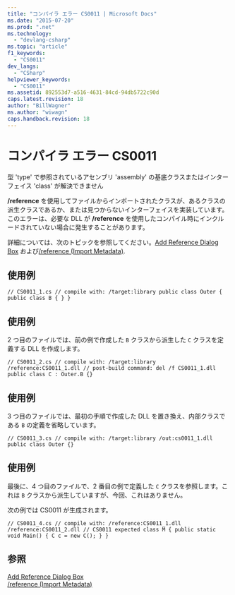 ```yaml
---
title: "コンパイラ エラー CS0011 | Microsoft Docs"
ms.date: "2015-07-20"
ms.prod: ".net"
ms.technology: 
  - "devlang-csharp"
ms.topic: "article"
f1_keywords: 
  - "CS0011"
dev_langs: 
  - "CSharp"
helpviewer_keywords: 
  - "CS0011"
ms.assetid: 892553d7-a516-4631-84cd-94db5722c90d
caps.latest.revision: 18
author: "BillWagner"
ms.author: "wiwagn"
caps.handback.revision: 18
---
```

# コンパイラ エラー CS0011
型 'type' で参照されているアセンブリ 'assembly' の基底クラスまたはインターフェイス 'class' が解決できません  
  
 **\/reference** を使用してファイルからインポートされたクラスが、あるクラスの派生クラスであるか、または見つからないインターフェイスを実装しています。 このエラーは、必要な DLL が **\/reference** を使用したコンパイル時にインクルードされていない場合に発生することがあります。  
  
 詳細については、次のトピックを参照してください。[Add Reference Dialog Box](http://msdn.microsoft.com/ja-jp/2feb0fe2-0805-4cc9-8cba-b0315849dfb7) および[\/reference \(Import Metadata\)](../../csharp/language-reference/compiler-options/reference-compiler-option.md).  
  
## 使用例  
  
```  
// CS0011_1.cs // compile with: /target:library public class Outer { public class B { } }  
```  
  
## 使用例  
 2 つ目のファイルでは、前の例で作成した `B` クラスから派生した `C` クラスを定義する DLL を作成します。  
  
```  
// CS0011_2.cs // compile with: /target:library /reference:CS0011_1.dll // post-build command: del /f CS0011_1.dll public class C : Outer.B {}  
```  
  
## 使用例  
 3 つ目のファイルでは、最初の手順で作成した DLL を置き換え、内部クラスである `B` の定義を省略しています。  
  
```  
// CS0011_3.cs // compile with: /target:library /out:cs0011_1.dll public class Outer {}  
```  
  
## 使用例  
 最後に、4 つ目のファイルで、2 番目の例で定義した `C` クラスを参照します。これは `B` クラスから派生していますが、今回、これはありません。  
  
 次の例では CS0011 が生成されます。  
  
```  
// CS0011_4.cs // compile with: /reference:CS0011_1.dll /reference:CS0011_2.dll // CS0011 expected class M { public static void Main() { C c = new C(); } }  
```  
  
## 参照  
 [Add Reference Dialog Box](http://msdn.microsoft.com/ja-jp/2feb0fe2-0805-4cc9-8cba-b0315849dfb7)   
 [\/reference \(Import Metadata\)](../../csharp/language-reference/compiler-options/reference-compiler-option.md)